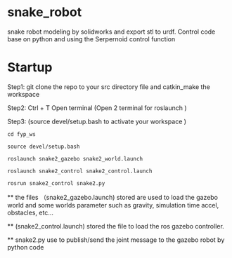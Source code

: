 # snake_robot
snake robot modeling by solidworks and export stl to urdf. Control code base on python and using the Serpernoid control function 

# Startup 
Step1: git clone the repo to your src directory file and catkin_make the workspace 

Step2: Ctrl + T Open terminal (Open 2 terminal for roslaunch )

Step3: (source devel/setup.bash to activate your workspace )

    cd fyp_ws
    
    source devel/setup.bash
    
    roslaunch snake2_gazebo snake2_world.launch
    
    roslaunch snake2_control snake2_control.launch
    
    rosrun snake2_control snake2.py

** the files （snake2_gazebo.launch) stored are used to load the gazebo world and some worlds parameter such as gravity, simulation time accel, obstacles, etc...

** (snake2_control.launch) stored the file to load the ros gazebo controller.

**  snake2.py use to publish/send the joint message to the gazebo robot by python code 
  


